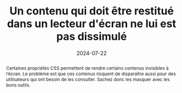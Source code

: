 ---
title: Un contenu qui doit être restitué dans un lecteur d'écran ne lui est pas dissimulé
abstract: Certaines propriétés CSS permettent de rendre certains contenus invisibles à l’écran. Le problème est que ces contenus risquent de disparaître aussi pour des utilisateurs qui ont besoin de les consulter. Sachez donc les masquer avec les bons outils.
categories: ["Présentation"]
agrege: O4180-E060
opquast: '4 180'
indiceebook: '60'
description: "Règle n° 060"
before: "059"
weight: "060"
after: "061"
actif: '1'
layout: rules
date: 2024-07-22
tags: ["Accessibilité"]
objectif: ["Faciliter l’adaptation du rendu au media (mobile ou autre) ou aux besoins de les lectrices et lecteurs (agrandissement de la taille des caractères, modification des couleurs, de la police, de la graisse, de la justification, etc.).", "Améliorer l’accessibilité des contenus aux lectrices et lecteurs handicapées"]
Meo: ["Sauf si le contenu concerné est destiné à être rendu visible et perceptible sur action de les lectrices et lecteurs (onglets, menus déroulants, etc.)&nbsp;:
<ul>
<li>Ne pas utiliser les propriétés display et visibility pour masquer le contenu.</li>
<li>Ne pas utiliser l’attribut HTML hidden pour masquer le contenu.</li>
<li>Ne pas donner au contenu un attribut ARIA aria-hidden true.
</li></ul>
Utiliser: 
<ul><li>les propriétés CSS permettant de positionner le contenu en dehors de la zone d’affichage du navigateur (position, text- indent) ou de le rogner (clip) ;</li>
<li>les propriétés ARIA permettant d’associer un libellé à un contenu (aria-label, aria-labelledby, aria-describedby) ;</li>
<li>ou, dans le cas d’une étiquette de champ de formulaire, l’attribut title de celui-ci.</li></ul>"]
Controle: ["Dans le code généré et dans les feuilles de styles CSS des pages examinées&nbsp;: <ul><li>Détecter, à l’aide d’un inspecteur de code, des contenus qui seraient masqués à l’affichage (en dehors de ceux destinés à être rendus visibles sur action de les lectrices et lecteurs).</li><li>Vérifier qu’aucun de ces contenus n’utilise les techniques indiquées dans la mise en œuvre s’ils sont destinés à être restitués dans un lecteur d’écran.</li></ul>"]
epubcheck: 
ace: 
humancheck: true
ReadiumGoToolkit: 
Source: ["Opquast"]
Referentiel:  ["[Web Content Accessibility Guidelines (WCAG) 1.3.1 Info and Relationships Level A](https://www.w3.org/TR/WCAG22/#info-and-relationships)"]
steps: ["Développement", "Fabrication"]
---